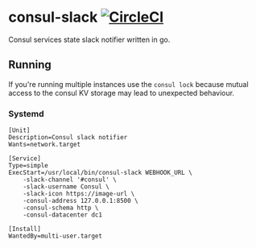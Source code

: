 # consul-slack [![CircleCI](https://circleci.com/gh/amenzhinsky/consul-slack.svg?style=svg)](https://circleci.com/gh/amenzhinsky/consul-slack)

Consul services state slack notifier written in go.

## Running

If you're running multiple instances use the `consul lock` because mutual access to the consul KV storage may lead to unexpected behaviour.

### Systemd
```
[Unit]
Description=Consul slack notifier
Wants=network.target

[Service]
Type=simple
ExecStart=/usr/local/bin/consul-slack WEBHOOK_URL \
	-slack-channel '#consul' \
	-slack-username Consul \
	-slack-icon https://image-url \
	-consul-address 127.0.0.1:8500 \
	-consul-schema http \
	-consul-datacenter dc1

[Install]
WantedBy=multi-user.target
```
